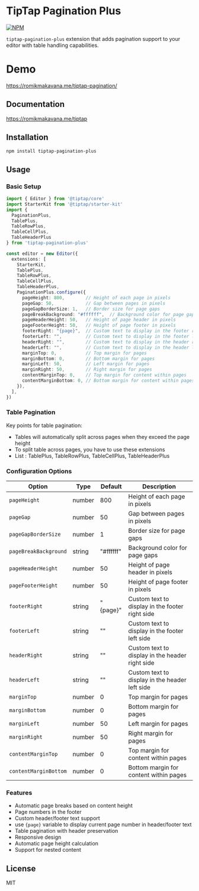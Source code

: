 # TipTap Pagination Plus
[![NPM](https://img.shields.io/npm/v/tiptap-pagination-plus.svg)](https://www.npmjs.com/package/tiptap-pagination-plus)

`tiptap-pagination-plus` extension that adds pagination support to your editor with table handling capabilities.


# Demo
https://romikmakavana.me/tiptap-pagination/

## Documentation
https://romikmakavana.me/tiptap

## Installation

```bash
npm install tiptap-pagination-plus
```  

## Usage

### Basic Setup

```typescript
import { Editor } from '@tiptap/core'
import StarterKit from '@tiptap/starter-kit'
import { 
  PaginationPlus,
  TablePlus,
  TableRowPlus,
  TableCellPlus,
  TableHeaderPlus
} from 'tiptap-pagination-plus'

const editor = new Editor({
  extensions: [
    StarterKit,
    TablePlus,
    TableRowPlus,
    TableCellPlus,
    TableHeaderPlus,
    PaginationPlus.configure({
      pageHeight: 800,        // Height of each page in pixels
      pageGap: 50,            // Gap between pages in pixels
      pageGapBorderSize: 1,   // Border size for page gaps
      pageBreakBackground: "#ffffff",  // Background color for page gaps
      pageHeaderHeight: 50,   // Height of page header in pixels
      pageFooterHeight: 50,   // Height of page footer in pixels
      footerRight: "{page}",  // Custom text to display in the footer right side
      footerLeft: "",         // Custom text to display in the footer left side
      headerRight: "",        // Custom text to display in the header right side
      headerLeft: "",         // Custom text to display in the header left side
      marginTop: 0,           // Top margin for pages
      marginBottom: 0,        // Bottom margin for pages
      marginLeft: 50,         // Left margin for pages
      marginRight: 50,        // Right margin for pages
      contentMarginTop: 0,    // Top margin for content within pages
      contentMarginBottom: 0, // Bottom margin for content within pages
    }),
  ],
})
```

### Table Pagination

Key points for table pagination:
- Tables will automatically split across pages when they exceed the page height
- To split table across pages, you have to use these extensions
- List : TablePlus, TableRowPlus, TableCellPlus, TableHeaderPlus

### Configuration Options

| Option | Type | Default | Description |
|--------|------|---------|-------------|
| `pageHeight` | number | 800 | Height of each page in pixels |
| `pageGap` | number | 50 | Gap between pages in pixels |
| `pageGapBorderSize` | number | 1 | Border size for page gaps |
| `pageBreakBackground` | string | "#ffffff" | Background color for page gaps |
| `pageHeaderHeight` | number | 50 | Height of page header in pixels |
| `pageFooterHeight` | number | 50 | Height of page footer in pixels |
| `footerRight` | string | "{page}" | Custom text to display in the footer right side |
| `footerLeft` | string | "" | Custom text to display in the footer left side |
| `headerRight` | string | "" | Custom text to display in the header right side |
| `headerLeft` | string | "" | Custom text to display in the header left side |
| `marginTop` | number | 0 | Top margin for pages |
| `marginBottom` | number | 0 | Bottom margin for pages |
| `marginLeft` | number | 50 | Left margin for pages |
| `marginRight` | number | 50 | Right margin for pages |
| `contentMarginTop` | number | 0 | Top margin for content within pages |
| `contentMarginBottom` | number | 0 | Bottom margin for content within pages |

### Features

- Automatic page breaks based on content height
- Page numbers in the footer
- Custom header/footer text support
- use `{page}` variable to display current page number in header/footer text
- Table pagination with header preservation
- Responsive design
- Automatic page height calculation
- Support for nested content

## License

MIT
